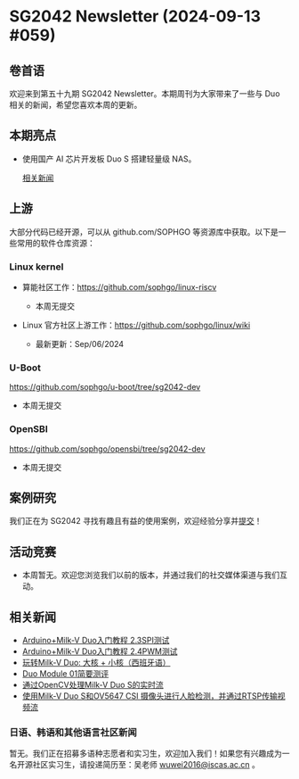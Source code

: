 # SG2042 Newsletter (2024-09-13 #059)

## 卷首语

欢迎来到第五十九期 SG2042 Newsletter。本期周刊为大家带来了一些与 Duo 相关的新闻，希望您喜欢本周的更新。

## 本期亮点

+ 使用国产 AI 芯片开发板 Duo S 搭建轻量级 NAS。

  [相关新闻](https://www.bilibili.com/video/BV1KW4reXEUG)

## 上游

大部分代码已经开源，可以从 github.com/SOPHGO 等资源库中获取。以下是一些常用的软件仓库资源：

### Linux kernel

+ 算能社区工作：https://github.com/sophgo/linux-riscv

  +  本周无提交

+ Linux 官方社区上游工作：https://github.com/sophgo/linux/wiki

  + 最新更新：Sep/06/2024


### U-Boot

https://github.com/sophgo/u-boot/tree/sg2042-dev

+ 本周无提交

### OpenSBI

https://github.com/sophgo/opensbi/tree/sg2042-dev 

+ 本周无提交

## 案例研究

我们正在为 SG2042 寻找有趣且有益的使用案例，欢迎经验分享并[提交](https://github.com/sophgocommunity/SG2042-Newsletter/pulls)！

## 活动竞赛

+ 本周暂无。欢迎您浏览我们以前的版本，并通过我们的社交媒体渠道与我们互动。

## 相关新闻

+ [Arduino+Milk-V Duo入门教程 2.3SPI测试][news-1]
+ [Arduino+Milk-V Duo入门教程 2.4PWM测试][news-2]
+ [玩转Milk-V Duo: 大核 + 小核（西班牙语）][news-3]
+ [Duo Module 01简要测评][news-4]
+ [通过OpenCV处理Milk-V Duo S的实时流][news-5]
+ [使用Milk-V Duo S和OV5647 CSI 摄像头进行人脸检测，并通过RTSP传输视频流][news-6]

[news-1]:https://www.bilibili.com/video/BV1R1pveBETH
[news-2]:https://www.bilibili.com/video/BV1R1pveBEAS/?
[news-3]:https://www.youtube.com/watch?v=5KZCQrnWpwg
[news-4]:https://www.youtube.com/watch?v=klMoXcsrh20
[news-5]:https://www.youtube.com/shorts/lKXX8_lkE-Q
[news-6]:https://www.youtube.com/shorts/xMgaCQuNq4M

### 日语、韩语和其他语言社区新闻

暂无。我们正在招募多语种志愿者和实习生，欢迎加入我们！如果您有兴趣成为一名开源社区实习生，请投递简历至：吴老师 [wuwei2016@iscas.ac.cn](mailto:wuwei2016@iscas.ac.cn) 。